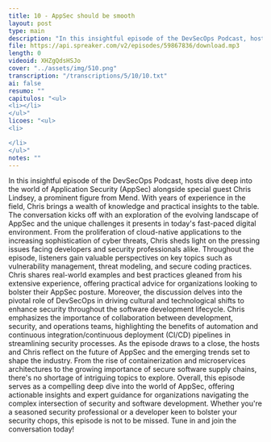 ```yaml
---
title: 10 - AppSec should be smooth
layout: post
type: main
description: "In this insightful episode of the DevSecOps Podcast, hosts dive deep into the world of Application Security (AppSec) alongside special guest Chris Lindsey, a prominent figure from Mend. With years of experience in the field, Chris brings a wealth of knowledge and practical insights to the table. The conversation kicks off with an exploration of the evolving landscape of AppSec and the unique challenges it presents in today's fast-paced digital environment. From the proliferation of cloud-native applications to the increasing sophistication of cyber threats, Chris sheds light on the pressing issues facing developers and security professionals alike. Throughout the episode, listeners gain valuable perspectives on key topics such as vulnerability management, threat modeling, and secure coding practices. Chris shares real-world examples and best practices gleaned from his extensive experience, offering practical advice for organizations looking to bolster their AppSec posture. Moreover, the discussion delves into the pivotal role of DevSecOps in driving cultural and technological shifts to enhance security throughout the software development lifecycle. Chris emphasizes the importance of collaboration between development, security, and operations teams, highlighting the benefits of automation and continuous integration/continuous deployment (CI/CD) pipelines in streamlining security processes. As the episode draws to a close, the hosts and Chris reflect on the future of AppSec and the emerging trends set to shape the industry. From the rise of containerization and microservices architectures to the growing importance of secure software supply chains, there's no shortage of intriguing topics to explore. Overall, this episode serves as a compelling deep dive into the world of AppSec, offering actionable insights and expert guidance for organizations navigating the complex intersection of security and software development. Whether you're a seasoned security professional or a developer keen to bolster your security chops, this episode is not to be missed. Tune in and join the conversation today!"
file: https://api.spreaker.com/v2/episodes/59867836/download.mp3
length: 0
videoid: XHZgQdsHSJo
cover: "../assets/img/510.png"
transcription: "/transcriptions/5/10/10.txt"
ai: false
resumo: ""
capitulos: "<ul>
<li></li>
</ul>"
licoes: "<ul>
<li>

</li>
</ul>"
notes: ""
---
```


In this insightful episode of the DevSecOps Podcast, hosts dive deep into the world of Application Security (AppSec) alongside special guest Chris Lindsey, a prominent figure from Mend. With years of experience in the field, Chris brings a wealth of knowledge and practical insights to the table. The conversation kicks off with an exploration of the evolving landscape of AppSec and the unique challenges it presents in today's fast-paced digital environment. From the proliferation of cloud-native applications to the increasing sophistication of cyber threats, Chris sheds light on the pressing issues facing developers and security professionals alike. Throughout the episode, listeners gain valuable perspectives on key topics such as vulnerability management, threat modeling, and secure coding practices. Chris shares real-world examples and best practices gleaned from his extensive experience, offering practical advice for organizations looking to bolster their AppSec posture. Moreover, the discussion delves into the pivotal role of DevSecOps in driving cultural and technological shifts to enhance security throughout the software development lifecycle. Chris emphasizes the importance of collaboration between development, security, and operations teams, highlighting the benefits of automation and continuous integration/continuous deployment (CI/CD) pipelines in streamlining security processes. As the episode draws to a close, the hosts and Chris reflect on the future of AppSec and the emerging trends set to shape the industry. From the rise of containerization and microservices architectures to the growing importance of secure software supply chains, there's no shortage of intriguing topics to explore. Overall, this episode serves as a compelling deep dive into the world of AppSec, offering actionable insights and expert guidance for organizations navigating the complex intersection of security and software development. Whether you're a seasoned security professional or a developer keen to bolster your security chops, this episode is not to be missed. Tune in and join the conversation today!